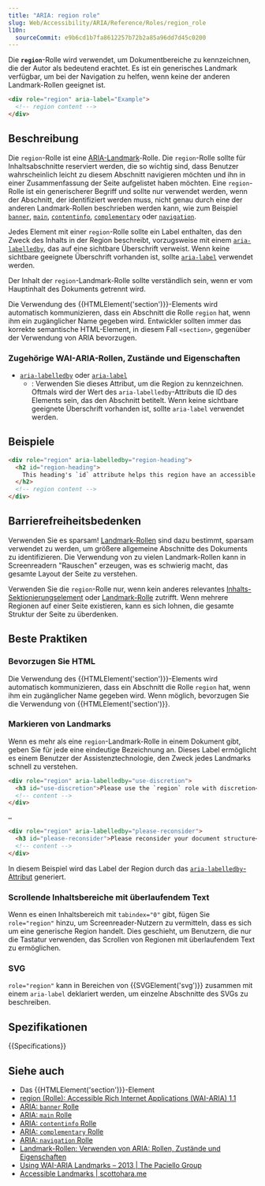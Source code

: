 ```yaml
---
title: "ARIA: region role"
slug: Web/Accessibility/ARIA/Reference/Roles/region_role
l10n:
  sourceCommit: e9b6cd1b7fa8612257b72b2a85a96dd7d45c0200
---
```


Die **`region`**-Rolle wird verwendet, um Dokumentbereiche zu kennzeichnen, die der Autor als bedeutend erachtet. Es ist ein generisches Landmark verfügbar, um bei der Navigation zu helfen, wenn keine der anderen Landmark-Rollen geeignet ist.

```html
<div role="region" aria-label="Example">
  <!-- region content -->
</div>
```

## Beschreibung

Die `region`-Rolle ist eine [ARIA-Landmark](/de/docs/Web/Accessibility/ARIA/Reference/Roles#3._landmark_roles)-Rolle. Die `region`-Rolle sollte für Inhaltsabschnitte reserviert werden, die so wichtig sind, dass Benutzer wahrscheinlich leicht zu diesem Abschnitt navigieren möchten und ihn in einer Zusammenfassung der Seite aufgelistet haben möchten. Eine `region`-Rolle ist ein generischerer Begriff und sollte nur verwendet werden, wenn der Abschnitt, der identifiziert werden muss, nicht genau durch eine der anderen Landmark-Rollen beschrieben werden kann, wie zum Beispiel [`banner`](/de/docs/Web/Accessibility/ARIA/Reference/Roles/banner_role), [`main`](/de/docs/Web/Accessibility/ARIA/Reference/Roles/main_role), [`contentinfo`](/de/docs/Web/Accessibility/ARIA/Reference/Roles/contentinfo_role), [`complementary`](/de/docs/Web/Accessibility/ARIA/Reference/Roles/complementary_role) oder [`navigation`](/de/docs/Web/Accessibility/ARIA/Reference/Roles/navigation_role).

Jedes Element mit einer `region`-Rolle sollte ein Label enthalten, das den Zweck des Inhalts in der Region beschreibt, vorzugsweise mit einem [`aria-labelledby`](/de/docs/Web/Accessibility/ARIA/Reference/Attributes/aria-labelledby), das auf eine sichtbare Überschrift verweist. Wenn keine sichtbare geeignete Überschrift vorhanden ist, sollte [`aria-label`](/de/docs/Web/Accessibility/ARIA/Reference/Attributes/aria-label) verwendet werden.

Der Inhalt der `region`-Landmark-Rolle sollte verständlich sein, wenn er vom Hauptinhalt des Dokuments getrennt wird.

Die Verwendung des {{HTMLElement('section')}}-Elements wird automatisch kommunizieren, dass ein Abschnitt die Rolle `region` hat, wenn ihm ein zugänglicher Name gegeben wird. Entwickler sollten immer das korrekte semantische HTML-Element, in diesem Fall `<section>`, gegenüber der Verwendung von ARIA bevorzugen.

### Zugehörige WAI-ARIA-Rollen, Zustände und Eigenschaften

- [`aria-labelledby`](/de/docs/Web/Accessibility/ARIA/Reference/Attributes/aria-labelledby) oder [`aria-label`](/de/docs/Web/Accessibility/ARIA/Reference/Attributes/aria-label)
  - : Verwenden Sie dieses Attribut, um die Region zu kennzeichnen. Oftmals wird der Wert des `aria-labelledby`-Attributs die ID des Elements sein, das den Abschnitt betitelt. Wenn keine sichtbare geeignete Überschrift vorhanden ist, sollte `aria-label` verwendet werden.

## Beispiele

```html
<div role="region" aria-labelledby="region-heading">
  <h2 id="region-heading">
    This heading's `id` attribute helps this region have an accessible name
  </h2>
  <!-- region content -->
</div>
```

## Barrierefreiheitsbedenken

Verwenden Sie es sparsam! [Landmark-Rollen](/de/docs/Web/Accessibility/ARIA/Reference/Roles#3._landmark_roles) sind dazu bestimmt, sparsam verwendet zu werden, um größere allgemeine Abschnitte des Dokuments zu identifizieren. Die Verwendung von zu vielen Landmark-Rollen kann in Screenreadern "Rauschen" erzeugen, was es schwierig macht, das gesamte Layout der Seite zu verstehen.

Verwenden Sie die `region`-Rolle nur, wenn kein anderes relevantes [Inhalts-Sektionierungselement](/de/docs/Web/HTML/Reference/Elements#content_sectioning) oder [Landmark-Rolle](/de/docs/Web/Accessibility/ARIA/Reference/Roles#3._landmark_roles) zutrifft. Wenn mehrere Regionen auf einer Seite existieren, kann es sich lohnen, die gesamte Struktur der Seite zu überdenken.

## Beste Praktiken

### Bevorzugen Sie HTML

Die Verwendung des {{HTMLElement('section')}}-Elements wird automatisch kommunizieren, dass ein Abschnitt die Rolle `region` hat, wenn ihm ein zugänglicher Name gegeben wird. Wenn möglich, bevorzugen Sie die Verwendung von {{HTMLElement('section')}}.

### Markieren von Landmarks

Wenn es mehr als eine `region`-Landmark-Rolle in einem Dokument gibt, geben Sie für jede eine eindeutige Bezeichnung an. Dieses Label ermöglicht es einem Benutzer der Assistenztechnologie, den Zweck jedes Landmarks schnell zu verstehen.

```html
<div role="region" aria-labelledby="use-discretion">
  <h3 id="use-discretion">Please use the `region` role with discretion</h3>
  <!-- content -->
</div>

…

<div role="region" aria-labelledby="please-reconsider">
  <h3 id="please-reconsider">Please reconsider your document structure</h3>
  <!-- content -->
</div>
```

In diesem Beispiel wird das Label der Region durch das [`aria-labelledby`-Attribut](/de/docs/Web/Accessibility/ARIA/Reference/Attributes/aria-labelledby) generiert.

### Scrollende Inhaltsbereiche mit überlaufendem Text

Wenn es einen Inhaltsbereich mit `tabindex="0"` gibt, fügen Sie `role="region"` hinzu, um Screenreader-Nutzern zu vermitteln, dass es sich um eine generische Region handelt. Dies geschieht, um Benutzern, die nur die Tastatur verwenden, das Scrollen von Regionen mit überlaufendem Text zu ermöglichen.

### SVG

`role="region"` kann in Bereichen von {{SVGElement('svg')}} zusammen mit einem `aria-label` deklariert werden, um einzelne Abschnitte des SVGs zu beschreiben.

## Spezifikationen

{{Specifications}}

## Siehe auch

- Das {{HTMLElement('section')}}-Element
- [region (Rolle): Accessible Rich Internet Applications (WAI-ARIA) 1.1](https://www.w3.org/TR/wai-aria/#region)
- [ARIA: `banner` Rolle](/de/docs/Web/Accessibility/ARIA/Reference/Roles/banner_role)
- [ARIA: `main` Rolle](/de/docs/Web/Accessibility/ARIA/Reference/Roles/main_role)
- [ARIA: `contentinfo` Rolle](/de/docs/Web/Accessibility/ARIA/Reference/Roles/contentinfo_role)
- [ARIA: `complementary` Rolle](/de/docs/Web/Accessibility/ARIA/Reference/Roles/complementary_role)
- [ARIA: `navigation` Rolle](/de/docs/Web/Accessibility/ARIA/Reference/Roles/navigation_role)
- [Landmark-Rollen: Verwenden von ARIA: Rollen, Zustände und Eigenschaften](/de/docs/Web/Accessibility/ARIA/Guides/Techniques#landmark_roles)
- [Using WAI-ARIA Landmarks – 2013 | The Paciello Group](https://www.tpgi.com/using-wai-aria-landmarks-2013/)
- [Accessible Landmarks | scottohara.me](https://www.scottohara.me/blog/2018/03/03/landmarks.html)

